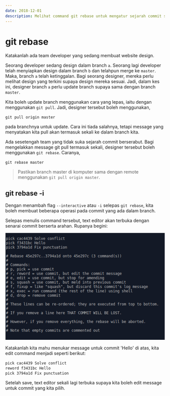 ```yaml
---
date: 2018-12-01
description: Melihat command git rebase untuk mengatur sejarah commit supaya lebih kemas dan teratur.
---
```


# git rebase

Katakanlah ada team developer yang sedang membuat website design.

Seorang developer sedang design dalam branch `a`. Seorang lagi developer telah
menyiapkan design dalam branch `b` dan telahpun merge ke `master`. Maka, branch
`a` telah ketinggalan. Bagi seorang designer, mereka perlu melihat design yang
terkini supaya design mereka sesuai. Jadi, dalam kes ini, designer branch `a`
perlu update branch supaya sama dengan branch `master`.

Kita boleh update branch menggunakan cara yang lepas, iaitu dengan menggunakan
`git pull`. Jadi, designer tersebut boleh menggunakan,

```
git pull origin master
```

pada branchnya untuk update. Cara ini tiada salahnya, tetapi message yang
menyatakan kita pull akan termasuk sekali ke dalam branch kita.

Ada sesetengah team yang tidak suka sejarah commit berserabut. Bagi mengelakkan
message git pull termasuk sekali, designer tersebut boleh menggunakan `git
rebase`. Caranya,

```
git rebase master
```

> Pastikan branch master di komputer sama dengan remote menggunakan `git pull
> origin master`.

## git rebase -i

Dengan menambah flag `--interactive` atau `-i` selepas `git rebase`, kita boleh
membuat beberapa operasi pada commit yang ada dalam branch.

Selepas menulis command tersebut, text editor akan terbuka dengan senarai
commit berserta arahan. Rupanya begini:

![Gambar git rebase interactive](img/git_rebase_interactive.png)

Katakanlah kita mahu menukar message untuk commit 'Hello' di atas, kita edit
command menjadi seperti berikut:

```
pick cac4439 Solve conflict
reword f3431bc Hello
pick 3794a1d Fix punctuation
```

Setelah save, text editor sekali lagi terbuka supaya kita boleh edit message
untuk commit yang kita pilih.
